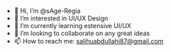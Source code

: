 - 👋 Hi, I’m @sAge-Regia
- 👀 I’m interested in UI/UX Design 
- 🌱 I’m currently learning estensive UI/UX
- 💞️ I’m looking to collaborate on any great ideas
- 📫 How to reach me: salihuabdullahi87@gmail.com

<!---
sAge-Regia/sAge-Regia is a ✨ special ✨ repository because its `README.md` (this file) appears on your GitHub profile.
You can click the Preview link to take a look at your changes.
--->
